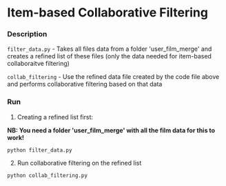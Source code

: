 # Item-based Collaborative Filtering    

### Description   

```filter_data.py``` - Takes all files data from a folder 'user_film_merge' and creates a refined list of these files (only the data needed for item-based collaboraitve filtering)   

```collab_filtering``` - Use the refined data file created by the code file above and performs collaborative filtering based on that data

        
### Run     

1. Creating a refined list first:     

**NB: You need a folder 'user_film_merge' with all the film data for this to work!**   

```
python filter_data.py
```

2. Run collaborative filtering on the refined list   
```
python collab_filtering.py
```
